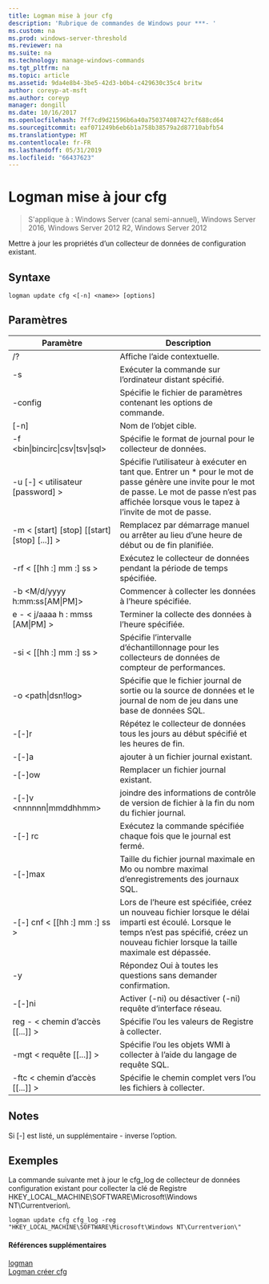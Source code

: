 ```yaml
---
title: Logman mise à jour cfg
description: 'Rubrique de commandes de Windows pour ***- '
ms.custom: na
ms.prod: windows-server-threshold
ms.reviewer: na
ms.suite: na
ms.technology: manage-windows-commands
ms.tgt_pltfrm: na
ms.topic: article
ms.assetid: 9da4e8b4-3be5-42d3-b0b4-c429630c35c4 britw
author: coreyp-at-msft
ms.author: coreyp
manager: dongill
ms.date: 10/16/2017
ms.openlocfilehash: 7ff7cd9d21596b6a40a750374087427cf688cd64
ms.sourcegitcommit: eaf071249b6eb6b1a758b38579a2d87710abfb54
ms.translationtype: MT
ms.contentlocale: fr-FR
ms.lasthandoff: 05/31/2019
ms.locfileid: "66437623"
---
```

# <a name="logman-update-cfg"></a>Logman mise à jour cfg

>S'applique à : Windows Server (canal semi-annuel), Windows Server 2016, Windows Server 2012 R2, Windows Server 2012

Mettre à jour les propriétés d’un collecteur de données de configuration existant.  

## <a name="syntax"></a>Syntaxe  
```  
logman update cfg <[-n] <name>> [options]  
```  
## <a name="parameters"></a>Paramètres  

|                    Paramètre                     |                                                                               Description                                                                               |
|--------------------------------------------------|-------------------------------------------------------------------------------------------------------------------------------------------------------------------------|
|                        /?                        |                                                                    Affiche l’aide contextuelle.                                                                     |
|                -s <computer name>                |                                                          Exécuter la commande sur l’ordinateur distant spécifié.                                                          |
|                 -config <value>                  |                                                         Spécifie le fichier de paramètres contenant les options de commande.                                                         |
|                   [-n] <name>                    |                                                                       Nom de l’objet cible.                                                                        |
| -f <bin&#124;bincirc&#124;csv&#124;tsv&#124;sql> |                                                            Spécifie le format de journal pour le collecteur de données.                                                             |
|             -u [-] < utilisateur [password] >              | Spécifie l’utilisateur à exécuter en tant que. Entrer un \* pour le mot de passe génère une invite pour le mot de passe. Le mot de passe n’est pas affichée lorsque vous le tapez à l’invite de mot de passe. |
|    -m < [start] [stop] [[start] [stop] [...]] >    |                                                Remplacez par démarrage manuel ou arrêter au lieu d’une heure de début ou de fin planifiée.                                                 |
|                -rf < [[hh :] mm :] ss >                |                                                        Exécutez le collecteur de données pendant la période de temps spécifiée.                                                         |
|        -b <M/d/yyyy h:mm:ss[AM&#124;PM]>         |                                                              Commencer à collecter les données à l’heure spécifiée.                                                               |
|        e - < j/aaaa h : mmss [AM&#124;PM] >         |                                                               Terminer la collecte des données à l’heure spécifiée.                                                                |
|                -si < [[hh :] mm :] ss >                |                                                 Spécifie l’intervalle d’échantillonnage pour les collecteurs de données de compteur de performances.                                                  |
|              -o <path&#124;dsn!log>              |                                              Spécifie que le fichier journal de sortie ou la source de données et le journal de nom de jeu dans une base de données SQL.                                               |
|                      -[-]r                       |                                                  Répétez le collecteur de données tous les jours au début spécifié et les heures de fin.                                                  |
|                      -[-]a                       |                                                                     ajouter à un fichier journal existant.                                                                     |
|                      -[-]ow                      |                                                                     Remplacer un fichier journal existant.                                                                     |
|           -[-]v <nnnnnn&#124;mmddhhmm>           |                                                   joindre des informations de contrôle de version de fichier à la fin du nom du fichier journal.                                                   |
|                  -[-] rc <task>                   |                                                         Exécutez la commande spécifiée chaque fois que le journal est fermé.                                                          |
|                 -[-]max <value>                  |                                                 Taille du fichier journal maximale en Mo ou nombre maximal d’enregistrements des journaux SQL.                                                  |
|              -[-] cnf < [[hh :] mm :] ss >              |     Lors de l’heure est spécifiée, créez un nouveau fichier lorsque le délai imparti est écoulé. Lorsque le temps n’est pas spécifié, créez un nouveau fichier lorsque la taille maximale est dépassée.     |
|                        -y                        |                                                             Répondez Oui à toutes les questions sans demander confirmation.                                                              |
|                      -[-]ni                      |                                                         Activer (-ni) ou désactiver (-ni) requête d’interface réseau.                                                          |
|             reg - < chemin d’accès [[...]] >             |                                                                 Spécifie l’ou les valeurs de Registre à collecter.                                                                 |
|            -mgt < requête [[...]] >            |                                                      Spécifie l’ou les objets WMI à collecter à l’aide du langage de requête SQL.                                                       |
|             -ftc < chemin d’accès [[...]] >             |                                                           Spécifie le chemin complet vers l’ou les fichiers à collecter.                                                            |

## <a name="remarks"></a>Notes  
Si [-] est listé, un supplémentaire - inverse l’option.  
## <a name="BKMK_examples"></a>Exemples  
La commande suivante met à jour le cfg_log de collecteur de données configuration existant pour collecter la clé de Registre HKEY_LOCAL_MACHINE\SOFTWARE\Microsoft\Windows NT\Currentverion\\.  
```  
logman update cfg cfg_log -reg "HKEY_LOCAL_MACHINE\SOFTWARE\Microsoft\Windows NT\Currentverion\"  
```  
#### <a name="additional-references"></a>Références supplémentaires  
[logman](logman.md)  
[Logman créer cfg](logman-create-cfg.md)  
